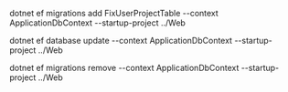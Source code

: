 ﻿dotnet ef migrations add FixUserProjectTable --context ApplicationDbContext --startup-project ../Web

dotnet ef database update --context ApplicationDbContext --startup-project ../Web

dotnet ef migrations remove --context ApplicationDbContext --startup-project ../Web